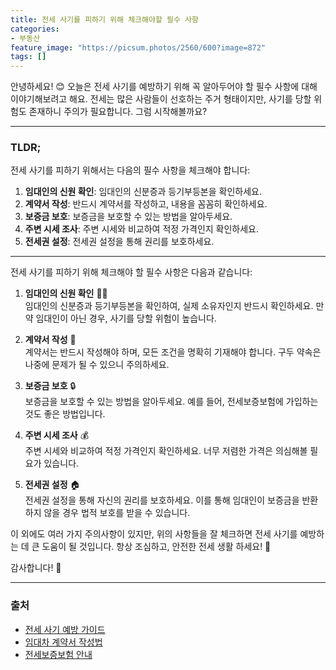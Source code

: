 ```yaml
---
title: 전세 사기를 피하기 위해 체크해야할 필수 사항
categories: 
- 부동산
feature_image: "https://picsum.photos/2560/600?image=872"
tags: []
---
```


안녕하세요! 😊 오늘은 전세 사기를 예방하기 위해 꼭 알아두어야 할 필수 사항에 대해 이야기해보려고 해요. 전세는 많은 사람들이 선호하는 주거 형태이지만, 사기를 당할 위험도 존재하니 주의가 필요합니다. 그럼 시작해볼까요?

---

### TLDR;
전세 사기를 피하기 위해서는 다음의 필수 사항을 체크해야 합니다:
1. **임대인의 신원 확인**: 임대인의 신분증과 등기부등본을 확인하세요.
2. **계약서 작성**: 반드시 계약서를 작성하고, 내용을 꼼꼼히 확인하세요.
3. **보증금 보호**: 보증금을 보호할 수 있는 방법을 알아두세요.
4. **주변 시세 조사**: 주변 시세와 비교하여 적정 가격인지 확인하세요.
5. **전세권 설정**: 전세권 설정을 통해 권리를 보호하세요.

---

전세 사기를 피하기 위해 체크해야 할 필수 사항은 다음과 같습니다:

1. **임대인의 신원 확인** 🕵️‍♂️  
   임대인의 신분증과 등기부등본을 확인하여, 실제 소유자인지 반드시 확인하세요. 만약 임대인이 아닌 경우, 사기를 당할 위험이 높습니다.

2. **계약서 작성** 📝  
   계약서는 반드시 작성해야 하며, 모든 조건을 명확히 기재해야 합니다. 구두 약속은 나중에 문제가 될 수 있으니 주의하세요.

3. **보증금 보호** 🔒  
   보증금을 보호할 수 있는 방법을 알아두세요. 예를 들어, 전세보증보험에 가입하는 것도 좋은 방법입니다.

4. **주변 시세 조사** 💰  
   주변 시세와 비교하여 적정 가격인지 확인하세요. 너무 저렴한 가격은 의심해볼 필요가 있습니다.

5. **전세권 설정** 🏠  
   전세권 설정을 통해 자신의 권리를 보호하세요. 이를 통해 임대인이 보증금을 반환하지 않을 경우 법적 보호를 받을 수 있습니다.

이 외에도 여러 가지 주의사항이 있지만, 위의 사항들을 잘 체크하면 전세 사기를 예방하는 데 큰 도움이 될 것입니다. 항상 조심하고, 안전한 전세 생활 하세요! 🙌

감사합니다! 💖

---

### 출처
- [전세 사기 예방 가이드](https://www.example.com)
- [임대차 계약서 작성법](https://www.example.com)
- [전세보증보험 안내](https://www.example.com)